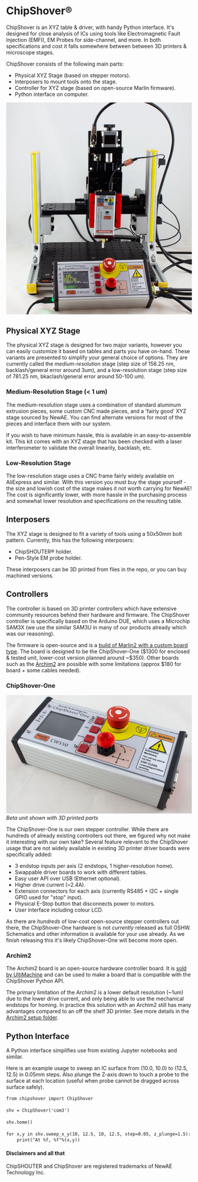 # ChipShover®

ChipShover is an XYZ table &amp; driver, with handy Python interface. It's designed for close analysis of ICs using tools like Electromagnetic Fault Injection (EMFI), EM Probes for side-channel, and more. In both specifications and cost it falls somewhere between between 3D printers & microscope stages.

ChipShover consists of the following main parts:

* Physical XYZ Stage (based on stepper motors).
* Interposers to mount tools onto the stage.
* Controller for XYZ stage (based on open-source Marlin firmware).
* Python interface on computer.

![](images/stages_chipshover.jpeg)

## Physical XYZ Stage

The physical XYZ stage is designed for two major variants, however you can easily customize it based on tables and parts you have on-hand. These variants are presented to simplify your general choice of options. They are currently called the *medium-resolution* stage (step size of 156.25 nm, backlash/general error around 3um), and a low-resolution stage (step size of 781.25 nm, bkaclash/general error around 50-100 um).

### Medium-Resolution Stage (< 1 um)

The medium-resolution stage uses a combination of standard aluminum extrusion pieces, some custom CNC made pieces, and a 'fairly good' XYZ stage sourced by NewAE. You can find alternate versions for most of the pieces and interface them with our system.

If you wish to have minimum hassle, this is available in an easy-to-assemble kit. This kit comes with an XYZ stage that has been checked with a laser interferometer to validate the overall linearity, backlash, etc.

### Low-Resolution Stage

The low-resolution stage uses a CNC frame fairly widely available on AliExpress and similar. With this version you must buy the stage yourself - the size and lowish cost of the stage makes it not worth carrying for NewAE! The cost is significantly lower, with more hassle in the purchasing process and somewhat lower resolution and specifications on the resulting table.

## Interposers

The XYZ stage is designed to fit a variety of tools using a 50x50mm bolt pattern. Currently, this has the following interposers:

* ChipSHOUTER® holder.
* Pen-Style EM probe holder.

These interposers can be 3D printed from files in the repo, or you can buy machined versions.

## Controllers

The controller is based on 3D printer controllers which have extensive community resources behind their hardware and firmware. The ChipShover controller is specifically based on the Arduino DUE, which uses a Microchip SAM3X (we use the similar SAM3U in many of our products already which was our reasoning).

The firmware is open-source and is a [build of Marlin2 with a custom board type](https://github.com/newaetech/ChipSHOVER-Marlin). The board is designed to be the ChipShover-One ($1300 for enclosed & tested unit, lower-cost version planned around ~$350). Other boards such as the [Archim2](https://ultimachine.com/products/archim2) are possible with some limitations (approx $180 for board + some cables needed).

### ChipShover-One

![](controller-hardware/chipshover-one/images/beta/cs-one-mainunit.jpeg)
*Beta unit shown with 3D printed parts*

The ChipShover-One is our own stepper controller. While there are hundreds of already existing controllers out there, we figured why not make it interesting with our own take? Several feature relevant to the ChipShover usage that are not widely available in existing 3D printer driver boards were specifically added:

* 3 endstop inputs per axis (2 endstops, 1 higher-resolution home).
* Swappable driver boards to work with different tables.
* Easy user API over USB (Ethernet optional).
* Higher drive current (~2.4A).
* Extension connectors for each axis (currently RS485 + I2C + single GPIO used for "stop" input).
* Physical E-Stop button that disconnects power to motors.
* User interface including colour LCD.

As there are *hundreds* of low-cost open-source stepper controllers out there, the ChipShover-One hardware is not *currently* released as full OSHW. Schematics and other information *is* available for your use already. As we finish releasing this it's likely ChipShover-One will become more open.

### Archim2

The Archim2 board is an open-source hardware controller board. It is [sold by UltiMachine](https://ultimachine.com/products/archim2) and can be used to make a board that is compatible with the ChipShover Python API.

The primary limitation of the Archim2 is a lower default resolution (~1um) due to the lower drive current, and only being able to use the mechanical endstops for homing. In practice this solution with an Archim2 still has many advantages compared to an off the shelf 3D printer. See more details in the [Archim2 setup folder](controller-hardware/diy-with-archim2).

## Python Interface

A Python interface simplifies use from existing Jupyter notebooks and similar.

Here is an example usage to sweep an IC surface from (10.0, 10.0) to (12.5, 12.5) in 0.05mm steps. Also plunge the Z-axis down to touch a probe to the surface at each location (useful when probe cannot be dragged across surface safely).

	from chipshover import ChipShover

	shv = ChipShover('com3')

	shv.home()

	for x,y in shv.sweep_x_y(10, 12.5, 10, 12.5, step=0.05, z_plunge=1.5):
	    print("At %f, %f"%(x,y))


#### Disclaimers and all that

ChipSHOUTER and ChipShover are registered trademarks of NewAE Technology Inc.